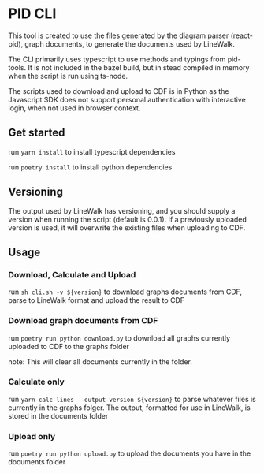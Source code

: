 # PID CLI

This tool is created to use the files generated by the diagram parser (react-pid), graph documents, to generate the documents used by LineWalk.

The CLI primarily uses typescript to use methods and typings from pid-tools. It is not included in the bazel build, but in stead compiled in memory when the script is run using ts-node.

The scripts used to download and upload to CDF is in Python as the Javascript SDK does not support personal authentication with interactive login, when not used in browser context.

## Get started

run `yarn install` to install typescript dependencies

run `poetry install` to install python dependencies

## Versioning

The output used by LineWalk has versioning, and you should supply a version when running the script (default is 0.0.1). If a previously uploaded version is used, it will overwrite the existing files when uploading to CDF.

## Usage

### Download, Calculate and Upload

run `sh cli.sh -v ${version}` to download graphs documents from CDF, parse to LineWalk format and upload the result to CDF

### Download graph documents from CDF

run `poetry run python download.py` to download all graphs currently uploaded to CDF to the graphs folder

note: This will clear all documents currently in the folder.

### Calculate only

run `yarn calc-lines --output-version ${version}` to parse whatever files is currently in the graphs folger. The output, formatted for use in LineWalk, is stored in the documents folder

### Upload only

run `poetry run python upload.py` to upload the documents you have in the documents folder
